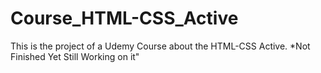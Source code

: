 # Course_HTML-CSS_Active
This is the project of a Udemy Course about the HTML-CSS Active.
*Not Finished Yet Still Working on it"
